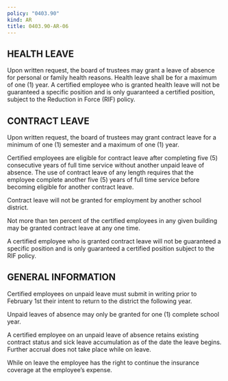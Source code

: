 ```yaml
---
policy: "0403.90"
kind: AR
title: 0403.90-AR-06
---
```


## HEALTH LEAVE

Upon written request, the board of trustees may grant a leave of absence for personal or family health reasons. Health leave shall be for a maximum of one (1) year. A certified employee who is granted health leave will not be guaranteed a specific position and is only guaranteed a certified position, subject to the Reduction in Force (RIF) policy.

## CONTRACT LEAVE

Upon written request, the board of trustees may grant contract leave for a minimum of one (1) semester and a maximum of one (1) year.

Certified employees are eligible for contract leave after completing five (5) consecutive years of full time service without another unpaid leave of absence. The use of contract leave of any length requires that the employee complete another five (5) years of full time service before becoming eligible for another contract leave.

Contract leave will not be granted for employment by another school district.

Not more than ten percent of the certified employees in any given building may be granted contract leave at any one time.

A certified employee who is granted contract leave will not be guaranteed a specific position and is only guaranteed a certified position subject to the RIF policy.

## GENERAL INFORMATION

Certified employees on unpaid leave must submit in writing prior to February 1st their intent to return to the district the following year.

Unpaid leaves of absence may only be granted for one (1) complete school year.

A certified employee on an unpaid leave of absence retains existing contract status and sick leave accumulation as of the date the leave begins. Further accrual does not take place while on leave.

While on leave the employee has the right to continue the insurance coverage at the employee’s expense.
